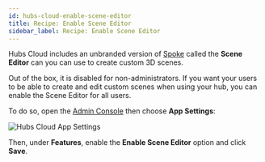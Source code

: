 ```yaml
---
id: hubs-cloud-enable-scene-editor
title: Recipe: Enable Scene Editor
sidebar_label: Recipe: Enable Scene Editor
---
```


Hubs Cloud includes an unbranded version of [Spoke](http://hubs.local:3000/docs/spoke-creating-projects.html) called the **Scene Editor** can you can use to create custom 3D scenes.

Out of the box, it is disabled for non-administrators. If you want your users to be able to create and edit custom scenes when using your hub, you can enable the Scene Editor for all users.

To do so, open the [Admin Console](hubs-cloud-getting-started-ko.md) then choose **App Settings**:

![Hubs Cloud App Settings](img/hubs-cloud-app-settings.jpeg)

Then, under **Features**, enable the **Enable Scene Editor** option and click **Save**.
